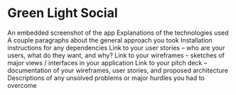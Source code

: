 # Green Light Social


An embedded screenshot of the app
Explanations of the technologies used
A couple paragraphs about the general approach you took
Installation instructions for any dependencies
Link to your user stories – who are your users, what do they want, and why?
Link to your wireframes – sketches of major views / interfaces in your application
Link to your pitch deck – documentation of your wireframes, user stories, and proposed architecture
Descriptions of any unsolved problems or major hurdles you had to overcome

